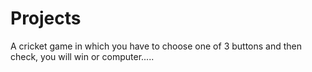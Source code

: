 # Projects

A cricket game in which you have to choose one of 3 buttons and then check, you will win or computer.....
